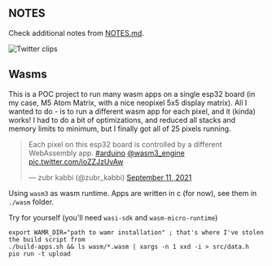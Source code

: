 ## NOTES

Check additional notes from [NOTES.md](https://github.com/un01s/snowflake-wasm/blob/main/NOTES.md).

![Twitter clips](https://twitter.com/un01s/status/1482841669493936129?cxt=HHwWgsCqhYupjpQpAAAA)

Wasms
-----

This is a POC project to run many wasm apps on a single esp32 board (in my case, M5 Atom Matrix, with a nice neopixel 5x5 display matrix). All I wanted to do - is to run a different wasm app for each pixel, and it (kinda) works! I had to do a bit of optimizations, and reduced all stacks and memory limits to minimum, but I finally got all of 25 pixels running.

<blockquote class="twitter-tweet"><p lang="en" dir="ltr">Each pixel on this esp32 board is controlled by a different WebAssembly app. <a href="https://twitter.com/hashtag/arduino?src=hash&amp;ref_src=twsrc%5Etfw">#arduino</a> <a href="https://twitter.com/wasm3_engine?ref_src=twsrc%5Etfw">@wasm3_engine</a> <a href="https://t.co/ioZZJzUvAw">pic.twitter.com/ioZZJzUvAw</a></p>&mdash; zubr kabbi (@zubr_kabbi) <a href="https://twitter.com/zubr_kabbi/status/1436833749359017985?ref_src=twsrc%5Etfw">September 11, 2021</a></blockquote>

Using `wasm3` as wasm runtime. Apps are written in c (for now), see them in `./wasm` folder.

Try for yourself (you'll need `wasi-sdk` and `wasm-micro-runtime`)
```
export WAMR_DIR="path to wamr installation" ; that's where I've stolen the build script from
./build-apps.sh && ls wasm/*.wasm | xargs -n 1 xxd -i > src/data.h
pio run -t upload
```

